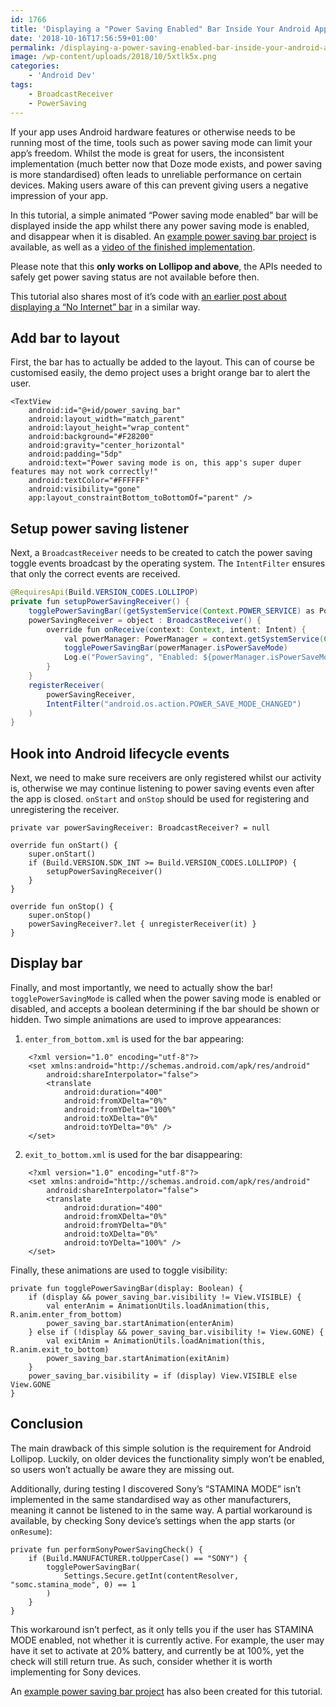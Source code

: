 ```yaml
---
id: 1766
title: 'Displaying a "Power Saving Enabled" Bar Inside Your Android App'
date: '2018-10-16T17:56:59+01:00'
permalink: /displaying-a-power-saving-enabled-bar-inside-your-android-app/
image: /wp-content/uploads/2018/10/5xtlk5x.png
categories:
    - 'Android Dev'
tags:
    - BroadcastReceiver
    - PowerSaving
---
```


If your app uses Android hardware features or otherwise needs to be running most of the time, tools such as power saving mode can limit your app’s freedom. Whilst the mode is great for users, the inconsistent implementation (much better now that Doze mode exists, and power saving is more standardised) often leads to unreliable performance on certain devices. Making users aware of this can prevent giving users a negative impression of your app.

In this tutorial, a simple animated “Power saving mode enabled” bar will be displayed inside the app whilst there any power saving mode is enabled, and disappear when it is disabled. An [example power saving bar project](https://github.com/JakeSteam/PowerSavingBarDemo) is available, as well as a [video of the finished implementation](https://www.youtube.com/watch?v=AbYpf-pjPxI).

Please note that this **only works on Lollipop and above**, the APIs needed to safely get power saving status are not available before then.

This tutorial also shares most of it’s code with [an earlier post about displaying a “No Internet” bar](/displaying-a-no-internet-bar-inside-your-android-app/) in a similar way.

## Add bar to layout

First, the bar has to actually be added to the layout. This can of course be customised easily, the demo project uses a bright orange bar to alert the user.

```
<TextView
    android:id="@+id/power_saving_bar"
    android:layout_width="match_parent"
    android:layout_height="wrap_content"
    android:background="#F28200"
    android:gravity="center_horizontal"
    android:padding="5dp"
    android:text="Power saving mode is on, this app's super duper features may not work correctly!"
    android:textColor="#FFFFFF"
    android:visibility="gone"
    app:layout_constraintBottom_toBottomOf="parent" />
```

## Setup power saving listener

Next, a `BroadcastReceiver` needs to be created to catch the power saving toggle events broadcast by the operating system. The `IntentFilter` ensures that only the correct events are received.

```java
@RequiresApi(Build.VERSION_CODES.LOLLIPOP)
private fun setupPowerSavingReceiver() {
    togglePowerSavingBar((getSystemService(Context.POWER_SERVICE) as PowerManager).isPowerSaveMode)
    powerSavingReceiver = object : BroadcastReceiver() {
        override fun onReceive(context: Context, intent: Intent) {
            val powerManager: PowerManager = context.getSystemService(Context.POWER_SERVICE) as PowerManager
            togglePowerSavingBar(powerManager.isPowerSaveMode)
            Log.e("PowerSaving", "Enabled: ${powerManager.isPowerSaveMode}")
        }
    }
    registerReceiver(
        powerSavingReceiver,
        IntentFilter("android.os.action.POWER_SAVE_MODE_CHANGED")
    )
}
```

## Hook into Android lifecycle events

Next, we need to make sure receivers are only registered whilst our activity is, otherwise we may continue listening to power saving events even after the app is closed. `onStart` and `onStop` should be used for registering and unregistering the receiver.

```
private var powerSavingReceiver: BroadcastReceiver? = null

override fun onStart() {
    super.onStart()
    if (Build.VERSION.SDK_INT >= Build.VERSION_CODES.LOLLIPOP) {
        setupPowerSavingReceiver()
    }
}

override fun onStop() {
    super.onStop()
    powerSavingReceiver?.let { unregisterReceiver(it) }
}
```

## Display bar

Finally, and most importantly, we need to actually show the bar! `togglePowerSavingMode` is called when the power saving mode is enabled or disabled, and accepts a boolean determining if the bar should be shown or hidden. Two simple animations are used to improve appearances:

1. `enter_from_bottom.xml` is used for the bar appearing: 
```
    <?xml version="1.0" encoding="utf-8"?>
    <set xmlns:android="http://schemas.android.com/apk/res/android"
        android:shareInterpolator="false">
        <translate
            android:duration="400"
            android:fromXDelta="0%"
            android:fromYDelta="100%"
            android:toXDelta="0%"
            android:toYDelta="0%" />
    </set>
```
2. `exit_to_bottom.xml` is used for the bar disappearing: 
```
    <?xml version="1.0" encoding="utf-8"?>
    <set xmlns:android="http://schemas.android.com/apk/res/android"
        android:shareInterpolator="false">
        <translate
            android:duration="400"
            android:fromXDelta="0%"
            android:fromYDelta="0%"
            android:toXDelta="0%"
            android:toYDelta="100%" />
    </set>
```

Finally, these animations are used to toggle visibility:

```
private fun togglePowerSavingBar(display: Boolean) {
    if (display && power_saving_bar.visibility != View.VISIBLE) {
        val enterAnim = AnimationUtils.loadAnimation(this, R.anim.enter_from_bottom)
        power_saving_bar.startAnimation(enterAnim)
    } else if (!display && power_saving_bar.visibility != View.GONE) {
        val exitAnim = AnimationUtils.loadAnimation(this, R.anim.exit_to_bottom)
        power_saving_bar.startAnimation(exitAnim)
    }
    power_saving_bar.visibility = if (display) View.VISIBLE else View.GONE
}
```

## Conclusion

The main drawback of this simple solution is the requirement for Android Lollipop. Luckily, on older devices the functionality simply won’t be enabled, so users won’t actually be aware they are missing out.

Additionally, during testing I discovered Sony’s “STAMINA MODE” isn’t implemented in the same standardised way as other manufacturers, meaning it cannot be listened to in the same way. A partial workaround is available, by checking Sony device’s settings when the app starts (or `onResume`):

```
private fun performSonyPowerSavingCheck() {
    if (Build.MANUFACTURER.toUpperCase() == "SONY") {
        togglePowerSavingBar(
            Settings.Secure.getInt(contentResolver, "somc.stamina_mode", 0) == 1
        )
    }
}
```

This workaround isn’t perfect, as it only tells you if the user has STAMINA MODE enabled, not whether it is currently active. For example, the user may have it set to activate at 20% battery, and currently be at 100%, yet the check will still return true. As such, consider whether it is worth implementing for Sony devices.

An [example power saving bar project](https://github.com/JakeSteam/PowerSavingBarDemo) has also been created for this tutorial.